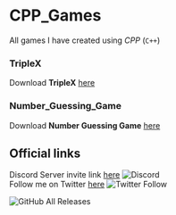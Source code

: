 # CPP_Games
All games I have created using *CPP* (`C++`)

### TripleX
Download **__TripleX__** [here](https://github.com/CryptoLover705/CPP_Games/releases/tag/TripleX_V1.0.1)

### Number_Guessing_Game
Download **__Number Guessing Game__** [here](https://github.com/CryptoLover705/CPP_Games/releases/download/NGG_1.0.0/Number_Guessing_Game.exe)

## Official links 
Discord Server invite link [here](https://discord.gg/9ZKxG7Y) ![Discord](https://img.shields.io/discord/665525153052229673?style=for-the-badge)  
Follow me on Twitter [here](https://twitter.com/CryptoLover705) ![Twitter Follow](https://img.shields.io/twitter/follow/CryptoLover705?style=social) 

 

![GitHub All Releases](https://img.shields.io/github/downloads/CryptoLover705/CPP_Games/total?style=for-the-badge)
